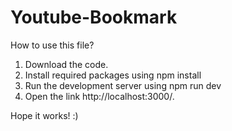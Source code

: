 # Youtube-Bookmark

How to use this file?

1. Download the code.
2. Install required packages using npm install
3. Run the development server using npm run dev
4. Open the link http://localhost:3000/.

Hope it works! :)
